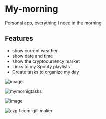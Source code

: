 # My-morning
Personal app, everything I need in the morning
## Features
- show current weather
- show date and time
- show the cryptocurrency market
- Links to my Spotify playlists
- Create tasks to organize my day

![image](https://user-images.githubusercontent.com/61896147/139556424-e861d5cc-2d0a-48ad-88db-f2e9e22a89eb.png)

![mymornigtasks](https://user-images.githubusercontent.com/61896147/139556599-350a1d0e-341e-4d31-ab38-17bfdad215dc.gif)

![image](https://user-images.githubusercontent.com/61896147/139556425-e5ae5295-e3da-4411-8261-e8b7864d8ade.png)

![ezgif com-gif-maker](https://user-images.githubusercontent.com/61896147/139556527-88baeca8-eaa5-423a-b7b0-b70903b1cf66.gif)
